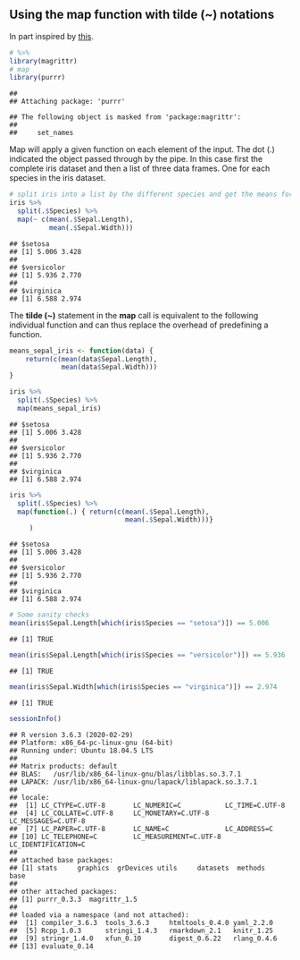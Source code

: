 Using the map function with tilde (\~) notations
------------------------------------------------

In part inspired by
[this](https://towardsdatascience.com/functional-programming-in-r-with-purrr-469e597d0229).

``` r
# %>%
library(magrittr)
# map
library(purrr)
```

    ## 
    ## Attaching package: 'purrr'

    ## The following object is masked from 'package:magrittr':
    ## 
    ##     set_names

Map will apply a given function on each element of the input. The dot
(.) indicated the object passed through by the pipe. In this case first
the complete iris dataset and then a list of three data frames. One for
each species in the iris dataset.

``` r
# split iris into a list by the different species and get the means for Sepal.Length and Sepal.Width
iris %>%
  split(.$Species) %>%
  map(~ c(mean(.$Sepal.Length),
          mean(.$Sepal.Width)))
```

    ## $setosa
    ## [1] 5.006 3.428
    ## 
    ## $versicolor
    ## [1] 5.936 2.770
    ## 
    ## $virginica
    ## [1] 6.588 2.974

The **tilde (\~)** statement in the **map** call is equivalent to the
following individual function and can thus replace the overhead of
predefining a function.

``` r
means_sepal_iris <- function(data) {
    return(c(mean(data$Sepal.Length),
             mean(data$Sepal.Width)))
}
```

``` r
iris %>%
  split(.$Species) %>%
  map(means_sepal_iris)
```

    ## $setosa
    ## [1] 5.006 3.428
    ## 
    ## $versicolor
    ## [1] 5.936 2.770
    ## 
    ## $virginica
    ## [1] 6.588 2.974

``` r
iris %>%
  split(.$Species) %>%
  map(function(.) { return(c(mean(.$Sepal.Length),
                             mean(.$Sepal.Width)))}
     )
```

    ## $setosa
    ## [1] 5.006 3.428
    ## 
    ## $versicolor
    ## [1] 5.936 2.770
    ## 
    ## $virginica
    ## [1] 6.588 2.974

``` r
# Some sanity checks
mean(iris$Sepal.Length[which(iris$Species == "setosa")]) == 5.006
```

    ## [1] TRUE

``` r
mean(iris$Sepal.Length[which(iris$Species == "versicolor")]) == 5.936
```

    ## [1] TRUE

``` r
mean(iris$Sepal.Width[which(iris$Species == "virginica")]) == 2.974
```

    ## [1] TRUE

``` r
sessionInfo()
```

    ## R version 3.6.3 (2020-02-29)
    ## Platform: x86_64-pc-linux-gnu (64-bit)
    ## Running under: Ubuntu 18.04.5 LTS
    ## 
    ## Matrix products: default
    ## BLAS:   /usr/lib/x86_64-linux-gnu/blas/libblas.so.3.7.1
    ## LAPACK: /usr/lib/x86_64-linux-gnu/lapack/liblapack.so.3.7.1
    ## 
    ## locale:
    ##  [1] LC_CTYPE=C.UTF-8       LC_NUMERIC=C           LC_TIME=C.UTF-8       
    ##  [4] LC_COLLATE=C.UTF-8     LC_MONETARY=C.UTF-8    LC_MESSAGES=C.UTF-8   
    ##  [7] LC_PAPER=C.UTF-8       LC_NAME=C              LC_ADDRESS=C          
    ## [10] LC_TELEPHONE=C         LC_MEASUREMENT=C.UTF-8 LC_IDENTIFICATION=C   
    ## 
    ## attached base packages:
    ## [1] stats     graphics  grDevices utils     datasets  methods   base     
    ## 
    ## other attached packages:
    ## [1] purrr_0.3.3  magrittr_1.5
    ## 
    ## loaded via a namespace (and not attached):
    ##  [1] compiler_3.6.3  tools_3.6.3     htmltools_0.4.0 yaml_2.2.0     
    ##  [5] Rcpp_1.0.3      stringi_1.4.3   rmarkdown_2.1   knitr_1.25     
    ##  [9] stringr_1.4.0   xfun_0.10       digest_0.6.22   rlang_0.4.6    
    ## [13] evaluate_0.14
